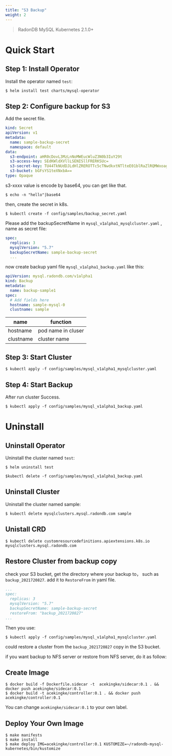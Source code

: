 ```yaml
---
title: "S3 Backup"
weight: 2
---
```


> RadonDB MySQL Kubernetes 2.1.0+

# Quick Start

## Step 1: Install Operator
Install the operator named `test`:

```shell
$ helm install test charts/mysql-operator
```

## Step 2: Configure backup for S3

Add the secret file.

```yaml
kind: Secret
apiVersion: v1
metadata:
  name: sample-backup-secret
  namespace: default
data:
  s3-endpoint: aHR0cDovL3MzLnNoMWEucWluZ3N0b3IuY29t
  s3-access-key: SEdKWldXVllLSENISllFRERKSUc=
  s3-secret-key: TU44TkNUdDJLdHlZREROTTc5cTNwdkxtNTlteE01blRaZlRQMWxoag==
  s3-bucket: bGFsYS1teXNxbA==
type: Opaque
```

s3-xxxx value is encode by base64, you can get like that.

```shell
$ echo -n "hello"|base64
```

then, create the secret in k8s.

```shell
$ kubectl create -f config/samples/backup_secret.yaml
```

Please add the backupSecretName in `mysql_v1alpha1_mysqlcluster.yaml` , name as secret file:

```yaml
spec:
  replicas: 3
  mysqlVersion: "5.7"
  backupSecretName: sample-backup-secret
  ...
```

now create backup yaml file `mysql_v1alpha1_backup.yaml` like this:

```yaml
apiVersion: mysql.radondb.com/v1alpha1
kind: Backup
metadata:
  name: backup-sample1
spec:
  # Add fields here
  hostname: sample-mysql-0
  clustname: sample

```
| name | function  | 
|------|--------|
|hostname|pod name in cluser|
|clustname|cluster name|

## Step 3: Start Cluster

```shell
$ kubectl apply -f config/samples/mysql_v1alpha1_mysqlcluster.yaml     
```

## Step 4: Start Backup

After run cluster Success.

```shell
$ kubectl apply -f config/samples/mysql_v1alpha1_backup.yaml
```

# Uninstall
## Uninstall Operator

Uninstall the cluster named `test`:

```shell
$ helm uninstall test

$kubectl delete -f config/samples/mysql_v1alpha1_backup.yaml
```

## Uninstall Cluster

Uninstall the cluster named sample:
```shell
$ kubectl delete mysqlclusters.mysql.radondb.com sample
```

## Unistall CRD

```shell
$ kubectl delete customresourcedefinitions.apiextensions.k8s.io mysqlclusters.mysql.radondb.com
```

## Restore Cluster from backup copy
check your S3 bucket, get the directory where your backup to， such as `backup_2021720827`. add it to `RestoreFrom` in yaml file.

```yaml
...
spec:
  replicas: 3
  mysqlVersion: "5.7"
  backupSecretName: sample-backup-secret
  restoreFrom: "backup_2021720827"
...
```
Then you use:

```shell
$ kubectl apply -f config/samples/mysql_v1alpha1_mysqlcluster.yaml     
```

could restore a cluster from the `backup_2021720827` copy in the S3 bucket.

if you want backup to NFS server or restore from NFS server, do it as follow:

## Create Image

```shell
$ docker build -f Dockerfile.sidecar -t  acekingke/sidecar:0.1 . && docker push acekingke/sidecar:0.1
$ docker build -t acekingke/controller:0.1 . && docker push acekingke/controller:0.1
```

You can change `acekingke/sidecar:0.1` to your own label.

## Deploy Your Own Image
```shell
$ make manifests
$ make install 
$ make deploy IMG=acekingke/controller:0.1 KUSTOMIZE=~/radondb-mysql-kubernetes/bin/kustomize 
```